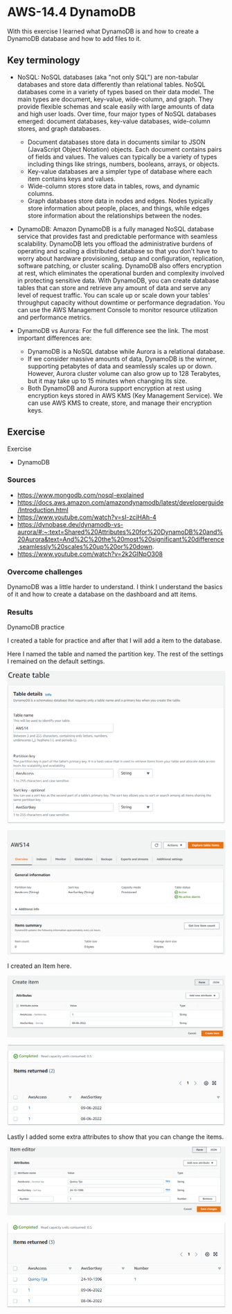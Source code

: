 # AWS-14.4 DynamoDB
With this exercise I learned what DynamoDB is and how to create a DynamoDB database and how to add files to it.  

## Key terminology
- NoSQL: NoSQL databases (aka "not only SQL") are non-tabular databases and store data differently than relational tables. NoSQL databases come in a variety of types based on their data model. The main types are document, key-value, wide-column, and graph. They provide flexible schemas and scale easily with large amounts of data and high user loads. Over time, four major types of NoSQL databases emerged: document databases, key-value databases, wide-column stores, and graph databases.

    - Document databases store data in documents similar to JSON (JavaScript Object Notation) objects. Each document contains pairs of fields and values. The values can typically be a variety of types including things like strings, numbers, booleans, arrays, or objects.
    - Key-value databases are a simpler type of database where each item contains keys and values.
    - Wide-column stores store data in tables, rows, and dynamic columns.
    - Graph databases store data in nodes and edges. Nodes typically store information about people, places, and things, while edges store information about the relationships between the nodes.

- DynamoDB: Amazon DynamoDB is a fully managed NoSQL database service that provides fast and predictable performance with seamless scalability. DynamoDB lets you offload the administrative burdens of operating and scaling a distributed database so that you don't have to worry about hardware provisioning, setup and configuration, replication, software patching, or cluster scaling. DynamoDB also offers encryption at rest, which eliminates the operational burden and complexity involved in protecting sensitive data. With DynamoDB, you can create database tables that can store and retrieve any amount of data and serve any level of request traffic. You can scale up or scale down your tables' throughput capacity without downtime or performance degradation. You can use the AWS Management Console to monitor resource utilization and performance metrics. 

- DynamoDB vs Aurora: For the full difference see the link. The most important differences are: 

    - DynamoDB is a NoSQL databse while Aurora is a relational database. 
    - If we consider massive amounts of data, DynamoDB is the winner, supporting petabytes of data and seamlessly scales up or down. However, Aurora cluster volume can also grow up to 128 Terabytes, but it may take up to 15 minutes when changing its size.
    - Both DynamoDB and Aurora support encryption at rest using encryption keys stored in AWS KMS (Key Management Service). We can use AWS KMS to create, store, and manage their encryption keys.

## Exercise
Exercise

- DynamoDB

### Sources
- https://www.mongodb.com/nosql-explained
- https://docs.aws.amazon.com/amazondynamodb/latest/developerguide/Introduction.html
- https://www.youtube.com/watch?v=sI-zciHAh-4
- https://dynobase.dev/dynamodb-vs-aurora/#:~:text=Shared%20Attributes%20for%20DynamoDB%20and%20Aurora&text=And%2C%20the%20most%20significant%20difference,seamlessly%20scales%20up%20or%20down.
- https://www.youtube.com/watch?v=2k2GINpO308

### Overcome challenges
DynamoDB was a little harder to understand. I think I understand the basics of it and how to create a database on the dashboard and att items.

### Results
 DynamoDB practice

I created a table for practice and after that I will add a item to the database.

Here I named the table and named the partition key. The rest of the settings I remained on the default settings. 

![AWS-14.4](../00_includes/AWS14.4-1.png)

![AWS-14.4](../00_includes/AWS14.4-2.png)

I created an Item here.

![AWS-14.4](../00_includes/AWS14.4-3.png)

![AWS-14.4](../00_includes/AWS14.4-4.png)

Lastly I added some extra attributes to show that you can change the items.

![AWS-14.4](../00_includes/AWS14.4-5.png)

![AWS-14.4](../00_includes/AWS14.4-6.png)






















    



